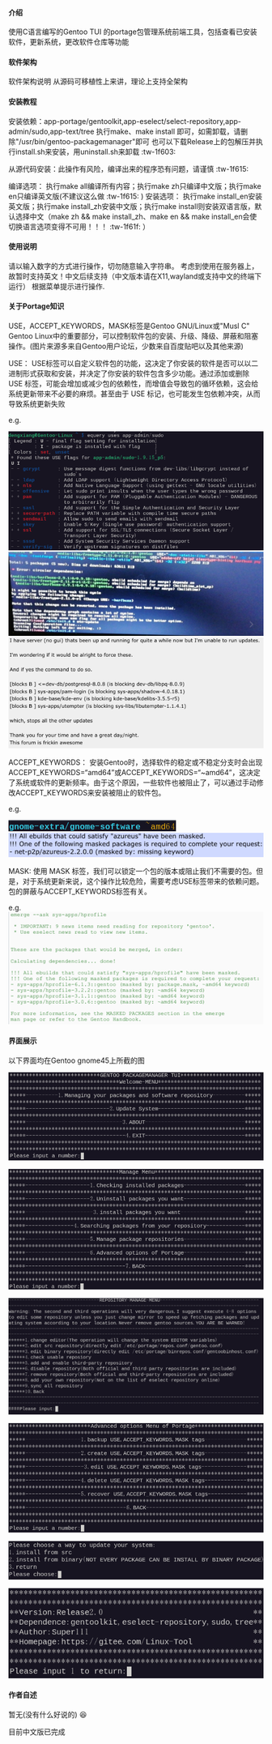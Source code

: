 #### 介绍

使用C语言编写的Gentoo TUI 的portage包管理系统前端工具，包括查看已安装软件，更新系统，更改软件仓库等功能

#### 软件架构

软件架构说明
从源码可移植性上来讲，理论上支持全架构

#### 安装教程

安装依赖：app-portage/gentoolkit,app-eselect/select-repository,app-admin/sudo,app-text/tree
执行make、make install 即可，如需卸载，请删除"/usr/bin/gentoo-packagemanager"即可
也可以下载Release上的包解压并执行install.sh来安装，用uninstall.sh来卸载 :tw-1f603: 

从源代码安装：此操作有风险，编译出来的程序恐有问题，请谨慎 :tw-1f615: 

编译选项：
执行make all编译所有内容；执行make zh只编译中文版；执行make en只编译英文版(不建议这么做 :tw-1f615: )
安装选项：
执行make install_en安装英文版；执行make install_zh安装中文版；执行make install则安装双语言版，默认选择中文（make zh && make install_zh、make en && make install_en会使切换语言选项变得不可用！！！ :tw-1f61f: ）

#### 使用说明

请以输入数字的方式进行操作，切勿随意输入字符串。
考虑到使用在服务器上，故暂时支持英文！中文后续支持（中文版本请在X11,wayland或支持中文的终端下运行）
根据菜单提示进行操作.

#### 关于Portage知识

USE，ACCEPT_KEYWORDS，MASK标签是Gentoo GNU/Linux或"Musl C" Gentoo Linux中的重要部分，可以控制软件包的安装、升级、降级、屏蔽和阻塞操作。(图片来源多来自Gentoo用户论坛，少数来自百度贴吧以及其他来源)

USE：
USE标签可以自定义软件包的功能，这决定了你安装的软件是否可以以二进制形式获取和安装，并决定了你安装的软件包含多少功能。通过添加或删除 USE 标签，可能会增加或减少包的依赖性，而增值会导致包的循环依赖，这会给系统更新带来不必要的麻烦。甚至由于 USE 标记，也可能发生包依赖冲突，从而导致系统更新失败

e.g.

![图 0](images/80bdca7261eba11a1413a799eca6bbac368eb85320229d9b4f2069bf80a30ffc.png)  
![图 1](images/391035e73226552cf6c4033e95a7229223228f3a02e39b976bd79498cd0b163b.png)  
![图 2](images/3c5e46595b3bd2b66f290faf43bca211e89b31b2f33485b58014809c366b1de1.png)  

ACCEPT_KEYWORDS：
安装Gentoo时，选择软件的稳定或不稳定分支时会出现ACCEPT_KEYWORDS=“amd64”或ACCEPT_KEYWORDS=“~amd64”，这决定了系统或软件的更新频率。由于这个原因，一些软件也被阻止了，可以通过手动修改ACCEPT_KEYWORDS来安装被阻止的软件包。

e.g.

![图 3](images/4486e250d6cc524899b3f06de31c6eed4bbe4e4cd0967b75ba2637a3349e6694.png)  
![图 4](images/c6ee2269ced378ee465bfc4d81fd7c7b879f8c55ddf55630bcde961fb4b0982a.png)  

MASK:
使用 MASK 标签，我们可以锁定一个包的版本或阻止我们不需要的包。但是，对于系统更新来说，这个操作比较危险，需要考虑USE标签带来的依赖问题。包的屏蔽与ACCEPT_KEYWORDS标签有关。

e.g.
![图 5](images/c5092ecccf234c21c49ae706da5e2e5e33be23c6f0630e9dea19b05ac4f81b7b.png)

#### 界面展示

以下界面均在Gentoo gnome45上所截的图

![图 6](images/888ad94d96e1dd525cb553229b9610e21cf7b1cde81d71657b0584ec047dc4f6.png)  

![图 7](images/4571f69f63226806978ea6ba413a32a48ef2e68fe527538b30457f2c2ff6cc94.png)  

![图 8](images/d33ec84f368e6e052634b3447ae2cf365b7d367dcd319c47a14b86be1d63771c.png)  

![图 9](images/36a5047f45da11e8265ea5cc6c70fe4a42b79b2a1d14d0447b81b54e6d0a906b.png)  

![图 10](images/f466783ebc0fbb1bb0154fca3e508bd6fa19c241de294f738e9f628d99a79bd4.png)  

![图 11](images/045204cea7fe0045d331b51f837308b6cb3c427d70aa47e5734608469eb379a5.png)

#### 作者自述

暂无(没有什么好说的) :laughing:

 目前中文版已完成